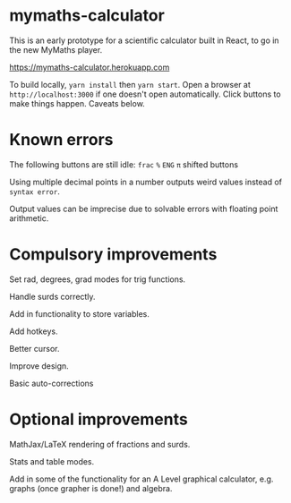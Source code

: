 # mymaths-calculator

This is an early prototype for a scientific calculator built in React, to go in the new MyMaths player.

https://mymaths-calculator.herokuapp.com

To build locally, `yarn install` then `yarn start`. Open a browser at `http://localhost:3000` if one doesn't open automatically.
Click buttons to make things happen. Caveats below.

# Known errors

The following buttons are still idle:
`frac`
`%`
`ENG`
`π`
shifted buttons

Using multiple decimal points in a number outputs weird values instead of `syntax error`.

Output values can be imprecise due to solvable errors with floating point arithmetic.

# Compulsory improvements

Set rad, degrees, grad modes for trig functions.

Handle surds correctly.

Add in functionality to store variables.

Add hotkeys.

Better cursor.

Improve design.

Basic auto-corrections

# Optional improvements

MathJax/LaTeX rendering of fractions and surds.

Stats and table modes.

Add in some of the functionality for an A Level graphical calculator, e.g. graphs (once grapher is done!) and algebra.
